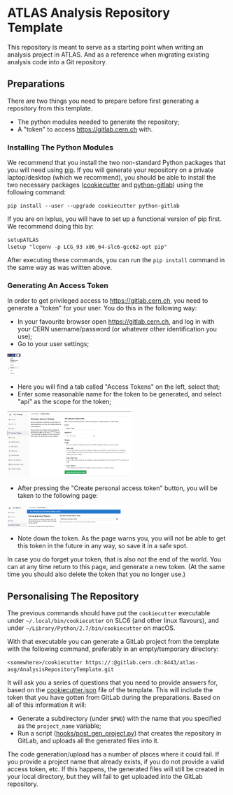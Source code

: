 # ATLAS Analysis Repository Template

This repository is meant to serve as a starting point when writing an
analysis project in ATLAS. And as a reference when migrating existing
analysis code into a Git repository.

## Preparations

There are two things you need to prepare before first generating a
repository from this template.
  - The python modules needed to generate the repository;
  - A "token" to access https://gitlab.cern.ch with.

### Installing The Python Modules

We recommend that you install the two non-standard Python packages
that you will need using [pip](https://pypi.org/project/pip/). If you
will generate your repository on a private laptop/desktop (which we
recommend), you should be able to install the two necessary packages
([cookiecutter](https://cookiecutter.readthedocs.io/) and
[python-gitlab](https://python-gitlab.readthedocs.io/en/stable/))
using the following command:

```
pip install --user --upgrade cookiecutter python-gitlab
```

If you are on lxplus, you will have to set up a functional version of
pip first. We recommend doing this by:

```
setupATLAS
lsetup "lcgenv -p LCG_93 x86_64-slc6-gcc62-opt pip"
```

After executing these commands, you can run the `pip install` command
in the same way as was written above.

### Generating An Access Token

In order to get privileged access to https://gitlab.cern.ch, you need
to generate a "token" for your user. You do this in the following way:
  - In your favourite browser open https://gitlab.cern.ch, and log in
    with your CERN username/password (or whatever other identification
    you use);
  - Go to your user settings;

<img src="images/gitlab_user_settings.png"
     alt="User settings in GitLab"
     height="50px" />

  - Here you will find a tab called "Access Tokens" on the left,
    select that;
  - Enter some reasonable name for the token to be generated, and
    select "api" as the scope for the token;

<img src="images/gitlab_create_access_token.png"
     alt="Page for creating a new access token"
     height="150px" />

  - After pressing the "Create personal access token" button, you will
    be taken to the following page:

<img src="images/gitlab_save_access_token.png"
     alt="Page for creating a new access token"
     height="50px" />

  - Note down the token. As the page warns you, you will not be able
    to get this token in the future in any way, so save it in a safe
    spot.

In case you do forget your token, that is also not the end of the
world. You can at any time return to this page, and generate a new
token. (At the same time you should also delete the token that you no
longer use.)

## Personalising The Repository

The previous commands should have put the `cookiecutter` executable
under `~/.local/bin/cookiecutter` on SLC6 (and other linux flavours),
and under `~/Library/Python/2.7/bin/cookiecutter` on macOS.

With that executable you can generate a GitLab project from the
template with the following command, preferably in an empty/temporary
directory:

```
<somewhere>/cookiecutter https://:@gitlab.cern.ch:8443/atlas-asg/AnalysisRepositoryTemplate.git
```

It will ask you a series of questions that you need to provide answers
for, based on the [cookiecutter.json](cookiecutter.json) file of the
template. This will include the token that you have gotten from GitLab
during the preparations. Based on all of this information it will:
  - Generate a subdirectory (under `$PWD`) with the name that you
    specified as the `project_name` variable;
  - Run a script
    ([hooks/post_gen_project.py](hooks/post_gen_project.py)) that
    creates the repository in GitLab, and uploads all the generated
    files into it.

The code generation/upload has a number of places where it could
fail. If you provide a project name that already exists, if you do not
provide a valid access token, etc. If this happens, the generated
files will still be created in your local directory, but they will
fail to get uploaded into the GitLab repository.
